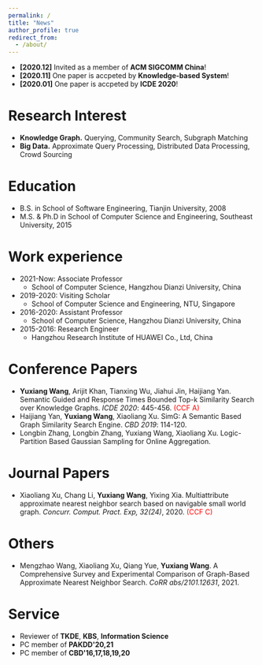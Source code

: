 ```yaml
---
permalink: /
title: "News" 
author_profile: true
redirect_from: 
  - /about/
---
```

* **[2020.12]** Invited as a member of **ACM SIGCOMM China**!<br/>
* **[2020.11]** One paper is accpeted by **Knowledge-based System**!<br/>
* **[2020.01]** One paper is accpeted by **ICDE 2020**!<br/>

Research Interest
======
* **Knowledge Graph.** Querying, Community Search, Subgraph Matching<br/>
* **Big Data.** Approximate Query Processing, Distributed Data Processing, Crowd Sourcing<br/>

Education
======
* B.S. in School of Software Engineering, Tianjin University, 2008
* M.S. & Ph.D in School of Computer Science and Engineering, Southeast University, 2015

Work experience
======
* 2021-Now: Associate Professor
  * School of Computer Science, Hangzhou Dianzi University, China
* 2019-2020: Visiting Scholar
  * School of Computer Science and Engineering, NTU, Singapore  
* 2016-2020: Assistant Professor
  * School of Computer Science, Hangzhou Dianzi University, China
* 2015-2016: Research Engineer
  * Hangzhou Research Institute of HUAWEI Co., Ltd, China

Conference Papers
======
* **Yuxiang Wang**, Arijit Khan, Tianxing Wu, Jiahui Jin, Haijiang Yan. Semantic Guided and Response Times Bounded Top-k Similarity Search over Knowledge Graphs. <i>ICDE 2020</i>: 445-456. <font color=red>(CCF A)</font>
* Haijiang Yan, **Yuxiang Wang**, Xiaoliang Xu. SimG: A Semantic Based Graph Similarity Search Engine. <i>CBD 2019</i>: 114-120.
* Longbin Zhang, Longbin Zhang, Yuxiang Wang, Xiaoliang Xu. Logic-Partition Based Gaussian Sampling for Online Aggregation. 


Journal Papers
======
* Xiaoliang Xu, Chang Li, **Yuxiang Wang**, Yixing Xia. Multiattribute approximate nearest neighbor search based on navigable small world graph. <i>Concurr. Comput. Pract. Exp, 32(24)</i>, 2020. <font color=red>(CCF C)</font>

Others
======
* Mengzhao Wang, Xiaoliang Xu, Qiang Yue, **Yuxiang Wang**. A Comprehensive Survey and Experimental Comparison of Graph-Based Approximate Nearest Neighbor Search. <i>CoRR abs/2101.12631</i>, 2021. 

Service
======
* Reviewer of **TKDE**, **KBS**, **Information Science**
* PC member of **PAKDD'20,21**
* PC member of **CBD'16,17,18,19,20**

